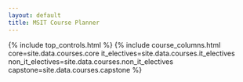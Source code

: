 ```yaml
---
layout: default
title: MSIT Course Planner
---
```


{% include top_controls.html %}
{% include course_columns.html
core=site.data.courses.core
it_electives=site.data.courses.it_electives
non_it_electives=site.data.courses.non_it_electives
capstone=site.data.courses.capstone %}
